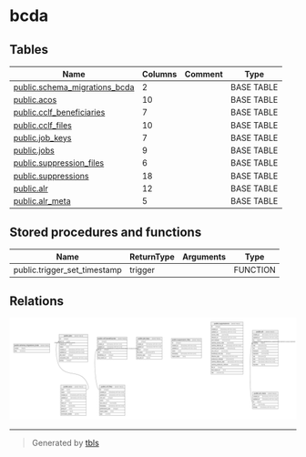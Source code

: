 # bcda

## Tables

| Name | Columns | Comment | Type |
| ---- | ------- | ------- | ---- |
| [public.schema_migrations_bcda](public.schema_migrations_bcda.md) | 2 |  | BASE TABLE |
| [public.acos](public.acos.md) | 10 |  | BASE TABLE |
| [public.cclf_beneficiaries](public.cclf_beneficiaries.md) | 7 |  | BASE TABLE |
| [public.cclf_files](public.cclf_files.md) | 10 |  | BASE TABLE |
| [public.job_keys](public.job_keys.md) | 7 |  | BASE TABLE |
| [public.jobs](public.jobs.md) | 9 |  | BASE TABLE |
| [public.suppression_files](public.suppression_files.md) | 6 |  | BASE TABLE |
| [public.suppressions](public.suppressions.md) | 18 |  | BASE TABLE |
| [public.alr](public.alr.md) | 12 |  | BASE TABLE |
| [public.alr_meta](public.alr_meta.md) | 5 |  | BASE TABLE |

## Stored procedures and functions

| Name | ReturnType | Arguments | Type |
| ---- | ------- | ------- | ---- |
| public.trigger_set_timestamp | trigger |  | FUNCTION |

## Relations

![er](schema.svg)

---

> Generated by [tbls](https://github.com/k1LoW/tbls)
